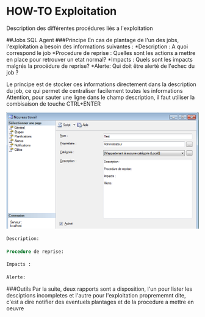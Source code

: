 HOW-TO Exploitation
=====================

Description des différentes procédures liés a l'exploitation

##Jobs SQL Agent
###Principe
En cas de plantage de l'un des jobs, l'exploitation a besoin des informations suivantes :
*Description : A quoi correspond le job
*Procedure de reprise : Quelles sont les actions a mettre en place pour retrouver un etat normal?
*Impacts : Quels sont les impacts malgrés la procédure de reprise?
*Alerte: Qui doit être alerté de l'echec du job ?

Le principe est de stocker ces informations directement dans la description du job, ce qui permet de centraliser facilement toutes les informations
Attention, pour sauter une ligne dans le champ description, il faut utiliser la combisaison de touche CTRL+ENTER

![Description du job](/Images/ExploitationHowTo_DescriptionJob.png "Description du job")

````sql
Description:

Procedure de reprise:

Impacts :

Alerte:

````

###Outils
Par la suite, deux rapports sont a disposition, l'un pour lister les desciptions incompletes et l'autre pour l'exploitation proprememnt dite, c'est a dire notifier
des eventuels plantages et de la procedure a mettre en oeuvre
